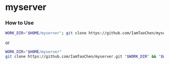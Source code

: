 # myserver

### How to Use
```bash
WORK_DIR="$HOME/myserver"; git clone https://github.com/IamTaoChen/myserver.git "$WORK_DIR" && "$WORK_DIR/init.sh"
```

or 

```bash
WORK_DIR="$HOME/myserver"
git clone https://github.com/IamTaoChen/myserver.git "$WORK_DIR" && "$WORK_DIR/init.sh"
```